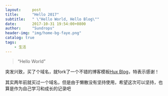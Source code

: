 ```yaml
---
layout:     post
title:      "Hello 2017"
subtitle:   " \"Hello World, Hello Blog\""
date:       2017-10-31 19:54:00+0800
author:     "Sundrops"
header-img: "img/home-bg-faye.png"
catalog: true
tags:
    - 生活
---
```


> “Hello World”


突发兴致，买了个域名，就fork了一个不错的博客模板[Hux Blog](https://github.com/Huxpro/huxpro.github.io)，特表示感谢！

其实两年前就买过一个域名，但是由于懒散没有坚持使用，希望这次可以坚持，也算是作为自己学习和成长的记录吧

